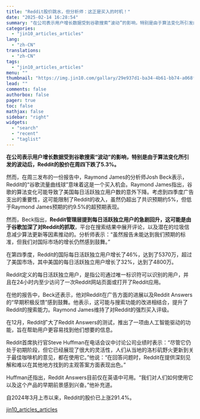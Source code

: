 ```yaml
---
title: "Reddit股价跳水，但分析师：这正是买入的时机！"
date: "2025-02-14 16:28:54"
summary: "在公司表示用户增长数据受到谷歌搜索“波动”的影响，特别是由于算法变化所引发的波动后，Reddit的股..."
categories:
  - "jin10_articles_articles"
lang:
  - "zh-CN"
translations:
  - "zh-CN"
tags:
  - "jin10_articles_articles"
menu: ""
thumbnail: "https://img.jin10.com/gallary/29e937d1-ba34-4b61-bb74-a068fd231508.png/lite"
lead: ""
comments: false
authorbox: false
pager: true
toc: false
mathjax: false
sidebar: "right"
widgets:
  - "search"
  - "recent"
  - "taglist"
---
```


**在公司表示用户增长数据受到谷歌搜索“波动”的影响，特别是由于算法变化所引发的波动后，Reddit的股价在周四下跌了5.3%。**

然而，在周三发布的一份报告中，Raymond James的分析师Josh Beck表示，Reddit的“谷歌流量曲线球”意味着这是一个买入机会。Raymond James指出，谷歌的算法变化可能导致了美国每日活跃独立用户数的意外下降。考虑到四季度广告支出的重要性，这可能限制了Reddit的收入，虽然仍超出了共识预期约5%，但低于Raymond James预期的约9.5%的超预期表现。

然而，Beck指出，**Reddit管理层提到每日活跃独立用户的急剧回升，这可能是由于谷歌加深了对Reddit的抓取**，平台在搜索结果中展开评论，以及潜在的垃圾信息减少算法更新等因素推动的。分析师表示：“虽然报告未能达到我们预期的标准，但我们对国际市场的增长仍然感到鼓舞。”

在第四季度，Reddit的国际每日活跃独立用户增长了46%，达到了5370万，超过了美国市场，其中美国的每日活跃独立用户增长了32%，达到了4800万。

Reddit定义的每日活跃独立用户，是指公司通过唯一标识符可以识别的用户，并且在24小时内至少访问了一次Reddit网站页面或打开了Reddit应用。

在他的报告中，Beck还表示，他对Reddit在广告方面的进展以及Reddit Answers的“早期积极反馈”感到鼓舞。他表示，这可能与搜索功能的改进相结合，提升了Reddit的搜索能力。Raymond James维持了对Reddit的强烈买入评级。

在12月，Reddit扩大了Reddit Answers的测试，推出了一项由人工智能驱动的功能，旨在帮助用户更容易找到他们想要的信息。

Reddit首席执行官Steve Huffman在电话会议中讨论公司业绩时表示：“尽管它仍处于初期阶段，但它已经展现了很大的灵活性，人们从当地的洛杉矶野火更新到关于最佳咖啡机的意见，都在使用它。”他说：“在回答问题时，Reddit在提供深刻见解和难以在其他地方找到的主观答案方面表现出色。”

Huffman还指出，Reddit Answers目前仅在英语中可用。“我们对人们如何使用它以及这个产品的早期前景感到兴奋。”他补充道。

自2024年3月上市以来，Reddit的股价已上涨291.4%。

[jin10_articles_articles](https://xnews.jin10.com/details/163275)
